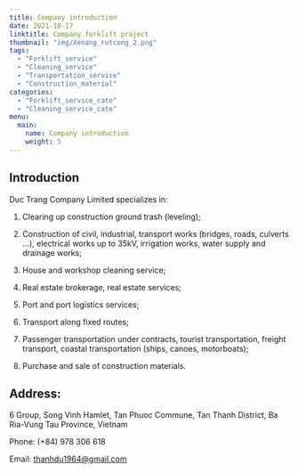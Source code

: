 ```yaml
---
title: Company introduction
date: 2021-10-17
linktitle: Company forklift project
thumbnail: "img/Xenang_rutcong_2.png"
tags:
  - "Forklift_service"
  - "Cleaning_service"
  - "Transportation_service"
  - "Construction_material"
categories:
  - "Forklift_service_cate"
  - "Cleaning_service_cate"
menu:
  main:
    name: Company introduction
    weight: 5
---
```



## Introduction

Duc Trang Company Limited specializes in:

1. Clearing up construction ground trash (leveling);

2. Construction of civil, industrial, transport works (bridges, roads, culverts ...), electrical works up to 35kV, irrigation works, water supply and drainage works;

3. House and workshop cleaning service;

4. Real estate brokerage, real estate services;

5. Port and port logistics services;

6. Transport along fixed routes;

7. Passenger transportation under contracts, tourist transportation, freight transport, coastal transportation (ships, canoes, motorboats);

8. Purchase and sale of construction materials.

## Address: 

6 Group, Song Vinh Hamlet, Tan Phuoc Commune, Tan Thanh District, Ba Ria-Vung Tau Province, Vietnam

Phone: (+84) 978 306 618

Email: thanhdu1964@gmail.com